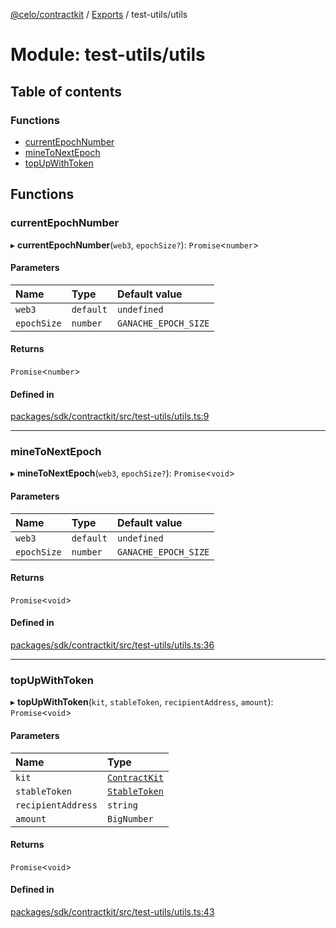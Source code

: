 [@celo/contractkit](../README.md) / [Exports](../modules.md) / test-utils/utils

# Module: test-utils/utils

## Table of contents

### Functions

- [currentEpochNumber](test_utils_utils.md#currentepochnumber)
- [mineToNextEpoch](test_utils_utils.md#minetonextepoch)
- [topUpWithToken](test_utils_utils.md#topupwithtoken)

## Functions

### currentEpochNumber

▸ **currentEpochNumber**(`web3`, `epochSize?`): `Promise`\<`number`\>

#### Parameters

| Name | Type | Default value |
| :------ | :------ | :------ |
| `web3` | `default` | `undefined` |
| `epochSize` | `number` | `GANACHE_EPOCH_SIZE` |

#### Returns

`Promise`\<`number`\>

#### Defined in

[packages/sdk/contractkit/src/test-utils/utils.ts:9](https://github.com/celo-org/developer-tooling/blob/master/packages/sdk/contractkit/src/test-utils/utils.ts#L9)

___

### mineToNextEpoch

▸ **mineToNextEpoch**(`web3`, `epochSize?`): `Promise`\<`void`\>

#### Parameters

| Name | Type | Default value |
| :------ | :------ | :------ |
| `web3` | `default` | `undefined` |
| `epochSize` | `number` | `GANACHE_EPOCH_SIZE` |

#### Returns

`Promise`\<`void`\>

#### Defined in

[packages/sdk/contractkit/src/test-utils/utils.ts:36](https://github.com/celo-org/developer-tooling/blob/master/packages/sdk/contractkit/src/test-utils/utils.ts#L36)

___

### topUpWithToken

▸ **topUpWithToken**(`kit`, `stableToken`, `recipientAddress`, `amount`): `Promise`\<`void`\>

#### Parameters

| Name | Type |
| :------ | :------ |
| `kit` | [`ContractKit`](../classes/kit.ContractKit.md) |
| `stableToken` | [`StableToken`](../enums/celo_tokens.StableToken.md) |
| `recipientAddress` | `string` |
| `amount` | `BigNumber` |

#### Returns

`Promise`\<`void`\>

#### Defined in

[packages/sdk/contractkit/src/test-utils/utils.ts:43](https://github.com/celo-org/developer-tooling/blob/master/packages/sdk/contractkit/src/test-utils/utils.ts#L43)
